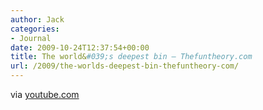 ```yaml
---
author: Jack
categories:
- Journal
date: 2009-10-24T12:37:54+00:00
title: The world&#039;s deepest bin – Thefuntheory.com
url: /2009/the-worlds-deepest-bin-thefuntheory-com/
---
```


<div class="posterous_bookmarklet_entry">
  <div class="posterous_quote_citation">
    via <a href="http://www.youtube.com/watch?v=cbEKAwCoCKw&feature=player_embedded">youtube.com</a>
  </div></p>
</div>